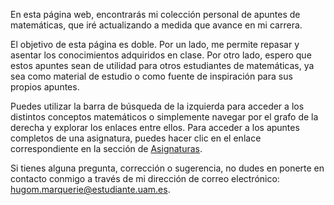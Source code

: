 En esta página web, encontrarás mi colección personal de apuntes de matemáticas, que iré actualizando a medida que avance en mi carrera. 

El objetivo de esta página es doble. Por un lado, me permite repasar y asentar los conocimientos adquiridos en clase. Por otro lado, espero que estos apuntes sean de utilidad para otros estudiantes de matemáticas, ya sea como material de estudio o como fuente de inspiración para sus propios apuntes.

Puedes utilizar la barra de búsqueda de la izquierda para acceder a los distintos conceptos matemáticos o simplemente navegar por el grafo de la derecha y explorar los enlaces entre ellos. Para acceder a los apuntes completos de una asignatura, puedes hacer clic en el enlace correspondiente en la sección de [Asignaturas](asignaturas.md).

Si tienes alguna pregunta, corrección o sugerencia, no dudes en ponerte en contacto conmigo a través de mi dirección de correo electrónico: [hugom.marquerie@estudiante.uam.es](mailto:hugom.marquerie@estudiante.uam.es).

<!-- He aquí un pequeño índice de los conceptos más importantes:
- [Cuerpo](cuerpo.md)
- [Espacio vectorial](esp-vectorial.md)
- [Espacio topológico](esp-topologico.md)
- [Variedad diferenciable](variedad-diferenciable.md)
- [Espacio de medida](esp-medida.md) y [espacio de probabilidad](esp-probabilidad.md) -->

